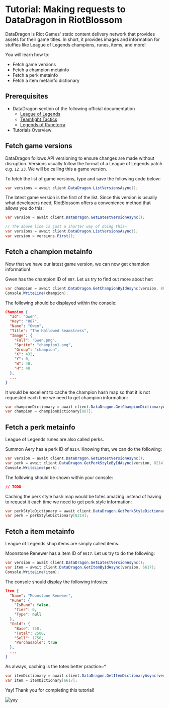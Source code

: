 # Tutorial: Making requests to DataDragon in RiotBlossom

DataDragon is Riot Games' static content delivery network that provides assets for 
their game titles. In short, it provides images and information for stuffies like 
League of Legends champions, runes, items, and more!

You will learn how to:
- Fetch game versions
- Fetch a champion metainfo
- Fetch a perk metainfo
- Fetch a item metainfo dictionary

## Prerequisites

- DataDragon section of the following official documentation
  - [League of Legends](https://developer.riotgames.com/docs/lol#data-dragon)
  - [Teamfight Tactics](https://developer.riotgames.com/docs/tft#static-data)
  - [Legends of Runeterra](https://developer.riotgames.com/docs/lor#data-dragon)
- Tutorials Overview

## Fetch game versions

DataDragon follows API versioning to ensure changes are made without disruption. 
Versions usually follow the format of a League of Legends patch e.g. `12.23`. We 
will be calling this a game version.

To fetch the list of game versions, type and save the following code below:

```csharp
var versions = await client.DataDragon.ListVersionsAsync();
```

The latest game version is the first of the list. Since this version is usually what 
developers need, RiotBlossom offers a convenience method that allows you do this:

```csharp
var version = await client.DataDragon.GetLatestVersionAsync();

// The above line is just a shorter way of doing this~
var versions = await client.DataDragon.ListVersionsAsync();
var version = versions.First();
```

## Fetch a champion metainfo

Now that we have our latest game version, we can now get champion information!

Gwen has the champion ID of `887`. Let us try to find out more about her:

```csharp
var champion = await client.DataDragon.GetChampionByIdAsync(version, 887);
Console.WriteLine(champion);
```

The following should be displayed within the console:

```json
Champion {
  "Id": "Gwen",
  "Key": "887",
  "Name": "Gwen",
  "Title": "The Hallowed Seamstress",
  "Image": {
    "Full": "Gwen.png",
    "Sprite": "champion1.png",       
    "Group": "champion",
    "X": 432,
    "Y": 0,
    "W": 48,
    "H": 48
  },
  ...
}
```

It would be excellent to cache the champion hash map so that it is not requested 
each time we need to get champion information:

```csharp
var championDictionary = await client.DataDragon.GetChampionDictionaryAsync(version);
var champion = championDictionary[887];
```

## Fetch a perk metainfo

League of Legends runes are also called perks.

Summon Aery has a perk ID of `8214`. Knowing that, we can do the following:

```csharp
var version = await client.DataDragon.GetLatestVersionAsync();
var perk = await client.DataDragon.GetPerkStyleByIdAsync(version, 8214);
Console.WriteLine(perk);
```

The following should be shown within your console:

```json
// TODO
```

Caching the perk style hash map would be totes amazing instead of having to 
request it each time we need to get perk style information:

```csharp
var perkStyleDictionary = await client.DataDragon.GetPerkStyleDictionaryAsync(version);
var perk = perkStyleDictionary[8214];
```

## Fetch a item metainfo

League of Legends shop items are simply called items.

Moonstone Renewer has a item ID of `6617`. Let us try to do the following:

```csharp
var version = await client.DataDragon.GetLatestVersionAsync();
var item = await client.DataDragon.GetItemByIdAsync(version, 6617);
Console.WriteLine(item);
```

The console should display the following infosies:

```json
Item {
  "Name": "Moonstone Renewer",
  "Rune": {
    "IsRune": false,
    "Tier": 0,
    "Type": null
  },
  "Gold": {
    "Base": 750,
    "Total": 2500,
    "Sell": 1750,
    "Purchasable": true
  },
  ...
}
```

As always, caching is the totes better practice~*

```csharp
var itemDictionary = await client.DataDragon.GetItemDictionaryAsync(version);
var item = itemDictionary[6617];
```

Yay! Thank you for completing this tutorial!

![yay](/img/tutorials-dd-yay.png)
